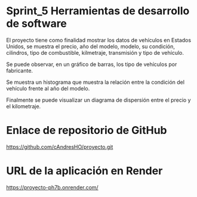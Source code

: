 # Sprint_5 Herramientas de desarrollo de software
El proyecto tiene como finalidad mostrar los datos de vehículos en Estados Unidos, se muestra el precio, año del modelo, modelo, su condición, cilindros, tipo de combustible, kilmetraje, transmisión y tipo de vehículo.

Se puede observar, en un gráfico de barras, los tipo de vehículos por fabricante.

Se muestra un histograma que muestra la relación entre la condición del vehículo frente al año del modelo.

Finalmente se puede visualizar un diagrama de dispersión entre el precio y el kilometraje.

# Enlace de repositorio de GitHub
https://github.com/cAndresHO/proyecto.git

# URL de la aplicación en Render
https://proyecto-ph7b.onrender.com/
